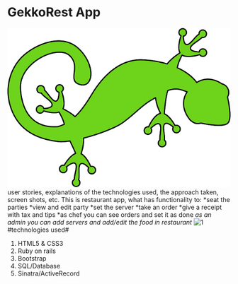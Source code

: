 # GekkoRest App #
![GekkoRest](/public/img/geko.png)
user stories, explanations of the technologies used, the approach taken, screen shots, etc.
This is restaurant app, what has functionality to:
*seat the parties
*view and edit party
*set the server
*take an order
*give a receipt with tax and tips
*as chef you can see orders and set it as done
*as an admin you can add servers and add/edit the food in restaurant*
![1](/images/geko.png)
#technologies used#
1. HTML5 & CSS3
2. Ruby on rails
3. Bootstrap
4. SQL/Database
5. Sinatra/ActiveRecord
